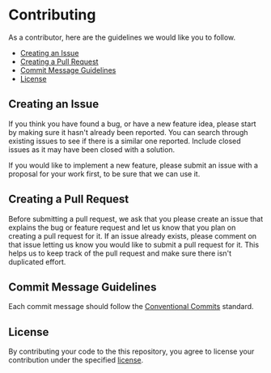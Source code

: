 # Contributing
As a contributor, here are the guidelines we would like you to follow.

- [Creating an Issue](#issue)
- [Creating a Pull Request](#pull-request)
- [Commit Message Guidelines](#commit)
- [License](#license)

## <a name="issue"></a> Creating an Issue
If you think you have found a bug, or have a new feature idea, please start by making sure it hasn't
already been reported. You can search through existing issues to see if there is a similar one reported. Include closed
issues as it may have been closed with a solution.

If you would like to implement a new feature, please submit an issue with a proposal for your work
first, to be sure that we can use it.

## <a name="pull-request"></a> Creating a Pull Request
Before submitting a pull request, we ask that you please create an issue that explains the bug or feature request and
let us know that you plan on creating a pull request for it. If an issue already exists, please comment on that issue
letting us know you would like to submit a pull request for it. This helps us to keep track of the pull request and
make sure there isn't duplicated effort.

## <a name="commit"></a> Commit Message Guidelines
Each commit message should follow the [Conventional Commits](https://conventionalcommits.org/) standard.

## License
By contributing your code to the this repository, you agree to license your contribution under the
specified [license](../LICENSE).
